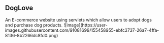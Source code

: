 <h2>DogLove</h2>
An E-commerce website using servlets which allow users to adopt dogs and purchase dog products.
![image](https://user-images.githubusercontent.com/91081699/155458955-ebfc3737-26a7-4ffa-8136-8b2266dc8fd0.png)
